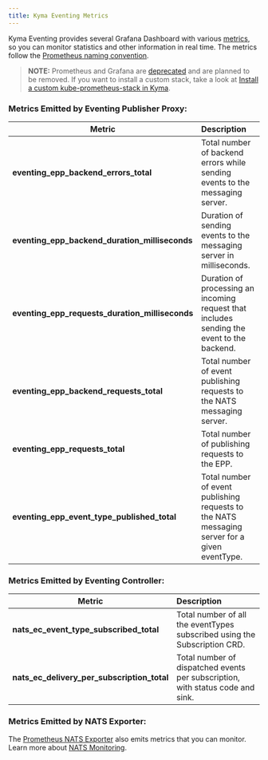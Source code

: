 ```yaml
---
title: Kyma Eventing Metrics
---
```


Kyma Eventing provides several Grafana Dashboard with various [metrics](./evnt-02-eventing-metrics.md), so you can monitor statistics and other information in real time.
The metrics follow the [Prometheus naming convention](https://prometheus.io/docs/practices/naming/).

> **NOTE:** Prometheus and Grafana are [deprecated](https://kyma-project.io/blog/2022/12/9/monitoring-deprecation) and are planned to be removed. If you want to install a custom stack, take a look at [Install a custom kube-prometheus-stack in Kyma](https://github.com/kyma-project/examples/tree/main/prometheus).

### Metrics Emitted by Eventing Publisher Proxy:

| Metric                                                          | Description                                                                                   |
|-----------------------------------------------------------------|:----------------------------------------------------------------------------------------------|
| **eventing_epp_backend_errors_total**                           | Total number of backend errors while sending events to the messaging server.                  |
| **eventing_epp_backend_duration_milliseconds**                  | Duration of sending events to the messaging server in milliseconds.                           |
| **eventing_epp_requests_duration_milliseconds**                 | Duration of processing an incoming request that includes sending the event to the backend.    |
| **eventing_epp_backend_requests_total**                         | Total number of event publishing requests to the NATS messaging server.                       |
| **eventing_epp_requests_total**                                 | Total number of publishing requests to the EPP.                                               |
| **eventing_epp_event_type_published_total**                     | Total number of event publishing requests to the NATS messaging server for a given eventType. |

### Metrics Emitted by Eventing Controller:

| Metric                                      | Description                                                                    |
|---------------------------------------------|:-------------------------------------------------------------------------------|
| **nats_ec_event_type_subscribed_total**     | Total number of all the eventTypes subscribed using the Subscription CRD.      |
| **nats_ec_delivery_per_subscription_total** | Total number of dispatched events per subscription, with status code and sink. |

### Metrics Emitted by NATS Exporter:

The [Prometheus NATS Exporter](https://github.com/nats-io/prometheus-nats-exporter) also emits metrics that you can monitor. Learn more about [NATS Monitoring](https://docs.nats.io/running-a-nats-service/configuration/monitoring#jetstream-information).  
 
